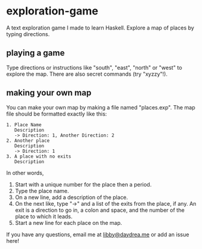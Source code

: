 exploration-game
================

A text exploration game I made to learn Haskell. Explore a map of places by typing directions. 

playing a game
--------------

Type directions or instructions like "south", "east", "north" or "west" to explore the map. There are also secret commands (try "xyzzy"!). 

making your own map
-------------------

You can make your own map by making a file named "places.exp". The map file should be formatted exactly like this:
```
1. Place Name 
   Description
   -> Direction: 1, Another Direction: 2
2. Another place
   Description
   -> Direction: 1
3. A place with no exits
   Description
```

In other words,
<ol><li>Start with a unique number for the place then a period.
<li>Type the place name.
<li>On a new line, add a description of the place.
<li>On the next like, type "->" and a list of the exits from the place, if any. An exit is a direction to go in, a colon and space, and the number of the place to which it leads.
<li>Start a new line for each place on the map.</ol>

If you have any questions, email me at libby@daydrea.me or add an issue here!


